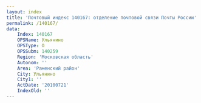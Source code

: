 ```yaml
---
layout: index
title: 'Почтовый индекс 140167: отделение почтовой связи Почты России'
permalink: /140167/
data:
    Index: 140167
    OPSName: Ульянино
    OPSType: О
    OPSSubm: 140259
    Region: 'Московская область'
    Autonom: ''
    Area: 'Раменский район'
    City: Ульянино
    City1: ''
    ActDate: '20100721'
    IndexOld: ''
---
```

